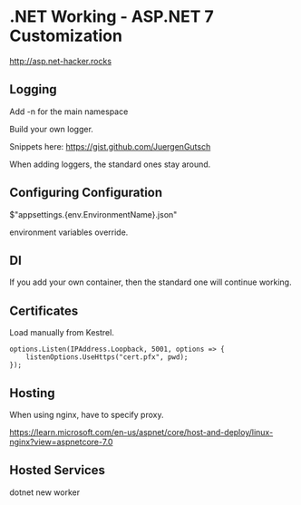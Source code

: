 # .NET Working - ASP.NET 7 Customization
http://asp.net-hacker.rocks

## Logging
Add -n for the main namespace

Build your own logger.

Snippets here: https://gist.github.com/JuergenGutsch

When adding loggers, the standard ones stay around.

## Configuring Configuration
$"appsettings.{env.EnvironmentName}.json"

environment variables override.

## DI
If you add your own container, then the standard one will continue working.

## Certificates
Load manually from Kestrel.

    options.Listen(IPAddress.Loopback, 5001, options => {
        listenOptions.UseHttps("cert.pfx", pwd);
    });


## Hosting
When using nginx, have to specify proxy.

https://learn.microsoft.com/en-us/aspnet/core/host-and-deploy/linux-nginx?view=aspnetcore-7.0

## Hosted Services
dotnet new worker

